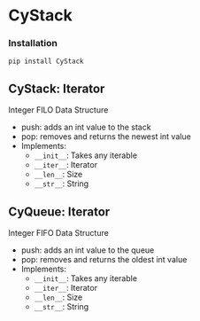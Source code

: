 # CyStack

### Installation
`pip install CyStack`

## CyStack: Iterator
Integer FILO Data Structure
- push: adds an int value to the stack
- pop: removes and returns the newest int value
- Implements:
    - `__init__`: Takes any iterable
    - `__iter__`: Iterator
    - `__len__`: Size
    - `__str__`: String

## CyQueue: Iterator
Integer FIFO Data Structure
- push: adds an int value to the queue
- pop: removes and returns the oldest int value 
- Implements:
    - `__init__`: Takes any iterable
    - `__iter__`: Iterator
    - `__len__`: Size
    - `__str__`: String
